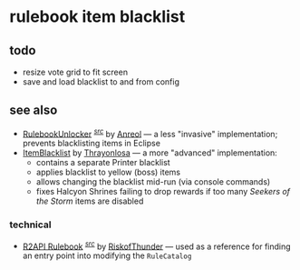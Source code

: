 # rulebook item blacklist

## todo
- resize vote grid to fit screen
- save and load blacklist to and from config

## see also
- [RulebookUnlocker](https://thunderstore.io/package/Anreol/RulebookUnlocker/) <sup>[*src*](https://github.com/Anreol/RulebookUnlocker)</sup> by [Anreol](https://thunderstore.io/package/Anreol/) — a less "invasive" implementation; prevents blacklisting items in Eclipse
- [ItemBlacklist](https://thunderstore.io/package/Thrayonlosa/ItemBlacklist/) by [Thrayonlosa](https://thunderstore.io/package/Thrayonlosa/) — a more "advanced" implementation:
    - contains a separate Printer blacklist
    - applies blacklist to yellow (boss) items
    - allows changing the blacklist mid-run (via console commands)
    - fixes Halcyon Shrines failing to drop rewards if too many *Seekers of the Storm* items are disabled

### technical
- [R2API Rulebook](https://thunderstore.io/package/RiskofThunder/R2API_Rulebook/) <sup>[*src*](https://github.com/risk-of-thunder/R2API/blob/3d211189e043abaf597491fec93457c5f8a0ca24/R2API.Rules/RuleCatalogExtras.cs#L209)</sup> by [RiskofThunder](https://thunderstore.io/package/RiskofThunder/) — used as a reference for finding an entry point into modifying the `RuleCatalog`
